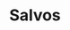 ---
title: "Salvos"
description: "Juego web de dos jugadores por turnos similar a batalla naval donde el objetivo es hundir los barcos enemigos. Realizado con HTML, CSS, Javascript para el FrontEnd y Java SpringBoot para el BackEnd"
image: "/images/task-manager.png"
url: "https://example.com/task-manager"
deployurl: "https://example.com/blog-personal"
tags: ["vue", "firebase", "tailwindcss"]
order: 3
---